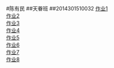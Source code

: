 #陈有民
##天眷班
##2014301510032
[作业1](https://github.com/shuaishuaimin/computationalphysics_N2014301510032/blob/master/%E9%87%8F%E5%AD%90%E5%8A%9B%E5%AD%A61.md)<br/>
[作业2](https://github.com/shuaishuaimin/computationalphysics_N2014301510032/blob/master/%E9%87%8F%E5%AD%90%E5%8A%9B%E5%AD%A62.md)<br/>
[作业3]()<br/>
[作业4]()<br/>
[作业5]()<br/>
[作业6]()<br/>
[作业7]()<br/>
[作业8]()<br/>
